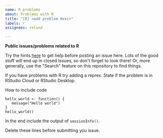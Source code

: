 ```yaml
---
name: R problems
about: Problems with R
title: "[R] <add problem desc>"
labels: r
assignees: relund

---
```


**Public issues/problems related to R**

Try the hints [here](https://bss-osca.github.io/tfa/help.html) to get help before posting an issue here. Lots of the good stuff will end up in closed Issues, so don't forget to look there! Or, more generally, use the "Search" feature on this repository to find things.

If you have problems with R try adding a reprex. State if the problem is in RStudio Cloud or RStudio Desktop. 

How to include code
```
hello_world <- function() {
   message("Hello world")
}
hello_world()
```

In the end include the output of `sessionInfo()`.

Delete these lines before submitting you issue.
